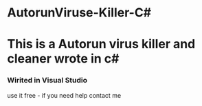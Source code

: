 # AutorunViruse-Killer-C#
<h1>This is a Autorun virus killer and cleaner wrote in c# </h1>

<h3>Wirited in Visual Studio</h3> 

use it free - if you need help contact me 
